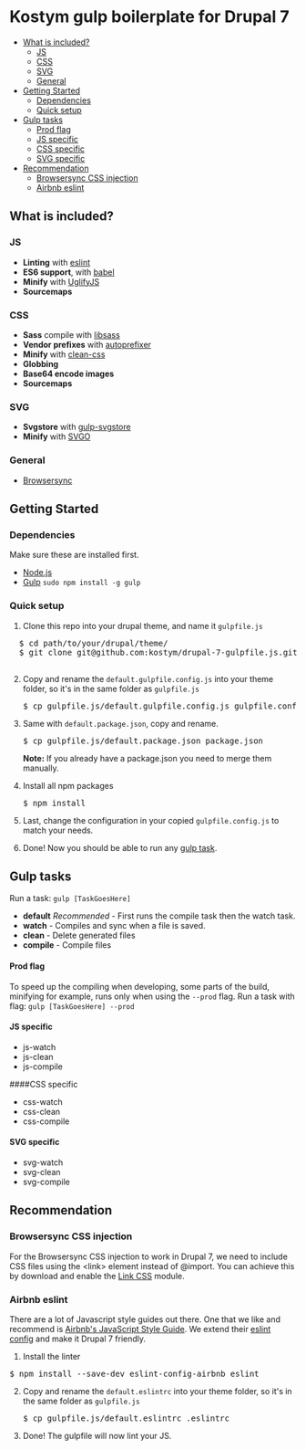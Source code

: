 # Kostym gulp boilerplate for Drupal 7

* [What is included?](#what-is-included)
	* [JS](#js)
	* [CSS](#css)
	* [SVG](#svg)
	* [General](#general)
* [Getting Started](#getting-started)
	* [Dependencies](#dependencies) 
	* [Quick setup](#quick-setup)
* [Gulp tasks](#gulp-tasks)
	* [Prod flag]()
	* [JS specific](#js-specific)
	* [CSS specific](#css-specific)
	* [SVG specific](#svg-specific)
* [Recommendation](#recommendation)
	* [Browsersync CSS injection](#browsersync-css-injection)
	* [Airbnb eslint](#airbnb-eslint)

## What is included?
### JS
* **Linting** with [eslint](http://eslint.org/)
* **ES6 support**, with [babel](https://babeljs.io/)
* **Minify** with [UglifyJS](https://github.com/mishoo/UglifyJS)
* **Sourcemaps**

### CSS
* **Sass** compile with [libsass](https://github.com/sass/libsass)
* **Vendor prefixes** with [autoprefixer](https://github.com/postcss/autoprefixer)
* **Minify** with [clean-css](https://github.com/jakubpawlowicz/clean-css)
* **Globbing**
* **Base64 encode images**
* **Sourcemaps**

### SVG
* **Svgstore** with [gulp-svgstore](https://github.com/w0rm/gulp-svgstore)
* **Minify** with [SVGO](https://github.com/svg/svgo)

### General
* [Browsersync](http://www.browsersync.io/)

## Getting Started

### Dependencies
Make sure these are installed first.

* [Node.js](http://nodejs.org)
* [Gulp](http://gulpjs.com) `sudo npm install -g gulp`

### Quick setup

1. Clone this repo into your drupal theme, and name it `gulpfile.js`
  <pre>
  $ cd path/to/your/drupal/theme/
  $ git clone git@github.com:kostym/drupal-7-gulpfile.js.git gulpfile.js
  </pre>

2. Copy and rename the `default.gulpfile.config.js` into your theme folder, so it's in the same folder as `gulpfile.js`
	<pre>$ cp gulpfile.js/default.gulpfile.config.js gulpfile.config.js</pre>

3. Same with `default.package.json`, copy and rename.
	<pre>$ cp gulpfile.js/default.package.json package.json </pre>
	**Note:** If you already have a package.json you need to merge them manually.
4. Install all npm packages
	<pre>$ npm install</pre>

5. Last, change the configuration in your copied `gulpfile.config.js` to match your needs.
6. Done! Now you should be able to run any [gulp task](#gulp-tasks).

## Gulp tasks

Run a task: `gulp [TaskGoesHere]`

* **default** *Recommended* - First runs the compile task then the watch task.
* **watch** - Compiles and sync when a file is saved.
* **clean** - Delete generated files
* **compile** - Compile files


#### Prod flag
To speed up the compiling when developing, some parts of the build, minifying for example, runs only when using the `--prod` flag.
Run a task with flag: `gulp [TaskGoesHere] --prod`

#### JS specific
* js-watch
* js-clean
* js-compile

####CSS specific
* css-watch
* css-clean
* css-compile

#### SVG specific
* svg-watch
* svg-clean
* svg-compile


## Recommendation
### Browsersync CSS injection
For the Browsersync CSS injection to work in Drupal 7, we need to include CSS files using the \<link> element instead of @import. You can achieve this by download and enable the [Link CSS](https://www.drupal.org/project/link_css) module.

### Airbnb eslint
There are a lot of Javascript style guides out there. One that we like and recommend is [Airbnb's JavaScript Style Guide](https://github.com/airbnb/javascript). We extend their [eslint config](https://github.com/airbnb/javascript/tree/master/packages/eslint-config-airbnb) and make it Drupal 7 friendly.

1. Install the linter
<pre>$ npm install --save-dev eslint-config-airbnb eslint</pre>
2. Copy and rename the `default.eslintrc` into your theme folder, so it's in the same folder as `gulpfile.js`
	<pre>$ cp gulpfile.js/default.eslintrc .eslintrc</pre>
3. Done! The gulpfile will now lint your JS.
